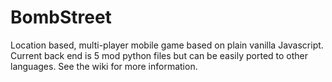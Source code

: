 BombStreet
==========

Location based, multi-player mobile game based on plain vanilla Javascript. Current back end is 5 mod python files but can be easily ported to other languages. See the wiki for more information. 
